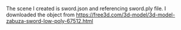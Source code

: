 The scene I created is sword.json and referencing sword.ply file. I downloaded the object from https://free3d.com/3d-model/3d-model-zabuza-sword-low-poly-67512.html